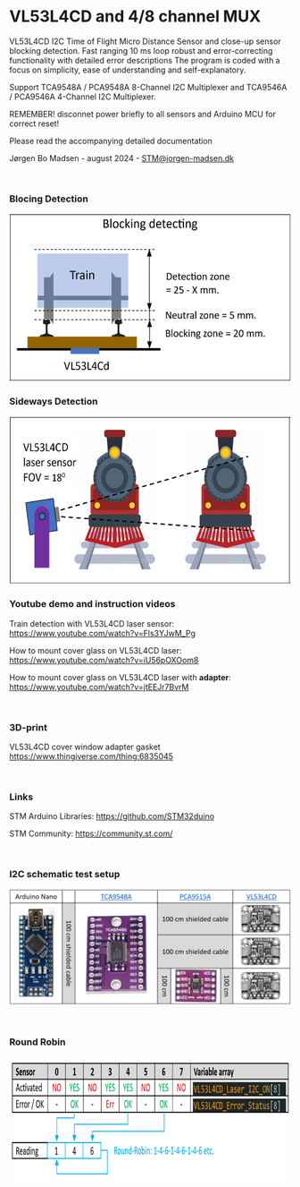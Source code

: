 
# VL53L4CD and 4/8 channel MUX

VL53L4CD I2C Time of Flight Micro Distance Sensor and close-up sensor blocking detection.
Fast ranging 10 ms loop robust and error-correcting functionality with detailed error descriptions
The program is coded with a focus on simplicity, ease of understanding and self-explanatory.

Support TCA9548A / PCA9548A 8-Channel I2C Multiplexer and TCA9546A / PCA9546A 4-Channel I2C Multiplexer.

REMEMBER! disconnet power briefly to all sensors and Arduino MCU for correct reset!

Please read the accompanying detailed documentation

Jørgen Bo Madsen - august 2024 - STM@jorgen-madsen.dk

<br/>

### Blocing Detection

<img src="https://github.com/MTD2A/VL53L4CD/blob/main/image/Sensor%20blocking%20detection%20NEW.png" height="300">

<br/>

### Sideways Detection

<img src="https://github.com/MTD2A/VL53L4CD/blob/main/image/Sensor%20sideways.png" height="300">

<br/>

### Youtube demo and instruction videos

Train detection with VL53L4CD laser sensor: https://www.youtube.com/watch?v=Fls3YJwM_Pg

How to mount cover glass on VL53L4CD laser: https://www.youtube.com/watch?v=iU56pOXOom8

How to mount cover glass on VL53L4CD laser with **adapter**: https://www.youtube.com/watch?v=jtEEJr7BvrM

<br/>

### 3D-print


VL53L4CD cover window adapter gasket https://www.thingiverse.com/thing:6835045

<br/>

### Links

STM Arduino Libraries: https://github.com/STM32duino

STM Community: https://community.st.com/

<br/>

### I2C schematic test setup

![](/image/I2C%20schematic%20test%20setup.png)

<br/>

### Round Robin

<img src="https://github.com/MTD2A/VL53L4CD/blob/main/image/Round%20Robin.png" height="220">
